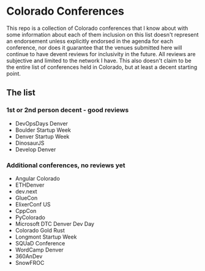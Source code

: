 # Colorado Conferences

This repo is a collection of Colorado conferences that I know about with some information about each of them inclusion on this list doesn't represent an endorsement unless explicitly endorsed in the agenda for each conference, nor does it guarantee that the venues submitted here will continue to have devent reviews for inclusivity in the future. All reviews are subjective and limited to the network I have. This also doesn't claim to be the entire list of conferences held in Colorado, but at least a decent starting point.

## The list

### 1st or 2nd person decent - good reviews

* DevOpsDays Denver
* Boulder Startup Week
* Denver Startup Week
* DinosaurJS
* Develop Denver

### Additional conferences, no reviews yet

* Angular Colorado
* ETHDenver
* dev.next
* GlueCon
* ElixerConf US
* CppCon
* PyColorado
* Microsoft DTC Denver Dev Day
* Colorado Gold Rust
* Longmont Startup Week
* SQUaD Conference
* WordCamp Denver
* 360AnDev
* SnowFROC